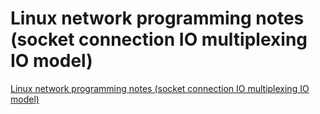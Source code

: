 # Linux network programming notes (socket connection IO multiplexing IO model)
[Linux network programming notes (socket connection IO multiplexing IO model)](https://aiwithcloud.com/2022/09/19/linux_network_programming_notes_socket_connection_io_multiplexing_io_model/)